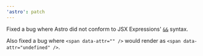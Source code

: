 ```yaml
---
'astro': patch
---
```


Fixed a bug where Astro did not conform to JSX Expressions' [`&&`](https://reactjs.org/docs/conditional-rendering.html#inline-if-with-logical--operator) syntax.

Also fixed a bug where `<span data-attr="" />` would render as `<span data-attr="undefined" />`.
